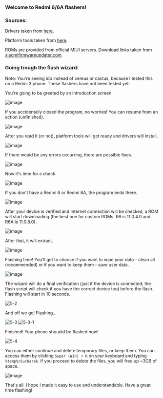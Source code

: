 ### Welcome to Redmi 6/6A flashers!

### Sources:

Drivers taken from [here](https://github.com/DataStream3/15-Seconds-ADB-Installer-Reborn/tree/master/driver).

Platform tools taken from [here](https://developer.android.com/studio/releases/platform-tools).

ROMs are provided from official MIUI servers. Download links taken from [xiaomifirmwareupdater.com](https://xiaomifirmwareupdater.com).

### Going trough the flash wizard:

Note: You're seeing ido instead of cereus or cactus, because I tested this on a Redmi 3 phone. These flashers have not been tested yet.

You're going to be greeted by an introduction screen.

![image](https://user-images.githubusercontent.com/31042508/179199873-8bdd6198-e060-47a5-9133-8b41e29636b8.png)

If you accidentally closed the program, no worries! You can resume from an action (unfinished).

![image](https://user-images.githubusercontent.com/31042508/179200062-eb0405a0-4d00-4b43-ac0f-36a82bb636cd.png)

After you read it (or not), platform tools will get ready and drivers will install.

![image](https://user-images.githubusercontent.com/31042508/179200188-4f102ae7-7c1c-4da1-8fde-3cd9b67c5255.png)

If there would be any errors occurring, there are possible fixes.

![image](https://user-images.githubusercontent.com/31042508/179200383-647f4215-a935-4dc1-b4c2-22577c710ec6.png)

Now it's time for a check.

![image](https://user-images.githubusercontent.com/31042508/179202200-75328b78-73e5-4776-9392-c48545e9f6e2.png)

If you don't have a Redmi 6 or Redmi 6A, the program ends there.

![image](https://user-images.githubusercontent.com/31042508/179201890-7d475549-ed72-47be-a429-16286f877de3.png)

After your device is verified and internet connection will be checked, a ROM will start downloading (the best one for custom ROMs: R6 is 11.0.4.0 and R6A is 11.0.8.0).

![image](https://user-images.githubusercontent.com/31042508/179203644-ee53fe64-524f-413a-8f5d-62e779a2babb.png)

After that, it will extract.

![image](https://user-images.githubusercontent.com/31042508/179205440-b077fd74-1573-49c4-b738-194b47edc524.png)

Flashing time! You'll get to choose if you want to wipe your data - clean all (recommended) or if you want to keep them - save user data.

![image](https://user-images.githubusercontent.com/31042508/179205684-7363dd9f-65ad-4478-aaaa-e3dc18706c24.png)

The wizard will do a final verification (just if the device is connected; the flash script will check if you have the correct device too) before the flash. Flashing will start in 10 seconds.

![5-2](https://user-images.githubusercontent.com/31042508/176513590-2855ff08-9c90-4428-a56e-b274b6f32baf.png)

And off we go! Flashing...

![5-3](https://user-images.githubusercontent.com/31042508/176513670-1545d8ac-8442-4c8e-a145-0799b89937a0.png)
![5-3-1](https://user-images.githubusercontent.com/31042508/176513725-72626ac2-7262-4e44-8cac-d5eff13a781b.png)

Finished! Your phone shouold be flashed now!

![5-4](https://user-images.githubusercontent.com/31042508/176513890-50c0661d-0731-4c2f-9f5a-46e967db1a3b.png)

You can either continue and delete temporary files, or keep them. You can access them by clicking `Super (Win) + R` on your keyboard and typing `%temp%/Sucharek`.
If you proceed to delete the files, you will free up ~3GB of space.

![image](https://user-images.githubusercontent.com/31042508/179205978-f4aad528-a6b6-4831-93bc-ea8a4ed4b348.png)


That's all. I hope I made it easy to use and understandable.
Have a great time flashing!
